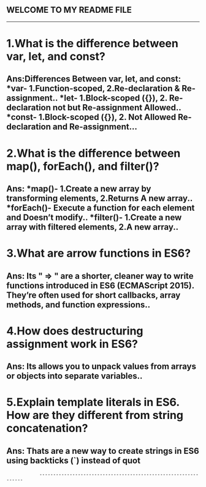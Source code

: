 ## WELCOME TO MY README FILE

----------
# 1.What is the difference between var, let, and const?
## Ans:Differences Between var, let, and const: *var- 1.Function-scoped, 2.Re-declaration & Re-assignment.. *let- 1.Block-scoped ({}), 2. Re-declaration not but Re-assignment Allowed.. *const- 1.Block-scoped ({}), 2. Not Allowed Re-declaration and Re-assignment...

# 2.What is the difference between map(), forEach(), and filter()?
## Ans: *map()- 1.Create a new array by transforming elements, 2.Returns A new array.. *forEach()- Execute a function for each element and Doesn’t modify.. *filter()- 1.Create a new array with filtered elements, 2.A new array..

# 3.What are arrow functions in ES6?
## Ans: Its " => " are a shorter, cleaner way to write functions introduced in ES6 (ECMAScript 2015). They’re often used for short callbacks, array methods, and function expressions..

# 4.How does destructuring assignment work in ES6?
## Ans: Its allows you to unpack values from arrays or objects into separate variables..

# 5.Explain template literals in ES6. How are they different from string concatenation?
## Ans: Thats are a new way to create strings in ES6 using backticks (`) instead of quot

                ----------------------------------------------------------------